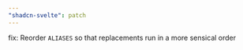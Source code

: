 ```yaml
---
"shadcn-svelte": patch
---
```


fix: Reorder `ALIASES` so that replacements run in a more sensical order
